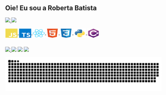 ## Oie! Eu sou a Roberta Batista 
 
<div>
<a href="https://github.com/RobertaBatista">
<img height="180em" src="https://github-readme-stats.vercel.app/api?username=RobertaBatista&show_icons=true&theme=dracula&include_all_commits=true&count_private=true"/>
  <img height="180em" src="https://github-readme-stats.vercel.app/api/top-langs/?username=RobertaBatista&layout=compact&langs_count=7&theme=tokyonight"/>

</div>

<div style="display: inline_block"><br>
  <img align="center" alt="Beta-Js" height="30" width="40" src="https://raw.githubusercontent.com/devicons/devicon/master/icons/javascript/javascript-plain.svg">
  <img align="center" alt="Beta-Ts" height="30" width="40" src="https://raw.githubusercontent.com/devicons/devicon/master/icons/typescript/typescript-plain.svg">
  <img align="center" alt="Beta-React" height="30" width="40" src="https://raw.githubusercontent.com/devicons/devicon/master/icons/react/react-original.svg">
  <img align="center" alt="Beta-HTML" height="30" width="40" src="https://raw.githubusercontent.com/devicons/devicon/master/icons/html5/html5-original.svg">
  <img align="center" alt="Beta-CSS" height="30" width="40" src="https://raw.githubusercontent.com/devicons/devicon/master/icons/css3/css3-original.svg">
  <img align="center" alt="Beta-Python" height="30" width="40" src="https://raw.githubusercontent.com/devicons/devicon/master/icons/python/python-original.svg">
  <img align="center" alt="Beta-C++" height="30" width="40" src="https://raw.githubusercontent.com/devicons/devicon/master/icons/csharp/csharp-original.svg">
  <img align="right" alt="" src="https://cdn.discordapp.com/attachments/795358919417397249/825430589581688872/hi.gif">
</div>
  
##

<div> 
<a href="https://www.youtube.com/channel/UCfhx7xGyat8f7n12ybaxXSg" target="_blank"><img src="https://img.shields.io/badge/YouTube-FF0000?style=for-the-badge&logo=youtube&logoColor=white" target="_blank"></a><a href="https://www.instagram.com/_.roberta_.batista/" target="_blank"> <img src="https://img.shields.io/badge/-Instagram-%23E4405F?style=for-the-badge&logo=instagram&logoColor=white" target="_blank"></a>
<img src="https://img.shields.io/badge/GitHub-100000?style=for-the-badge&logo=github&logoColor=white"></a><a href="https://github.com/RobertaBatista" target="_blank"></a>
<a href = "mailto:bikedopolo@gmail.com"><img src="https://img.shields.io/badge/-Gmail-%23333?style=for-the-badge&logo=gmail&logoColor=white" target="_blank"></a>
 
![Snake animation](https://github.com/RobertaBatista/RobertaBatista/blob/output/github-contribution-grid-snake.svg)

</div>
